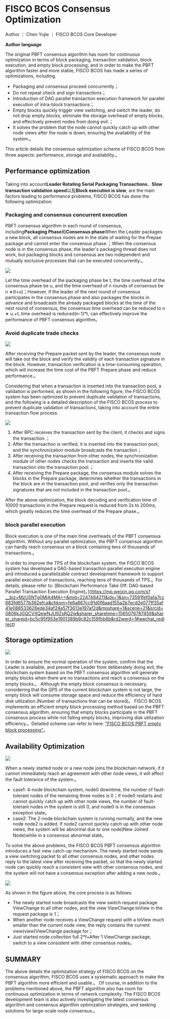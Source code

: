 # FISCO BCOS Consensus Optimization

Author ： Chen Yujie ｜ FISCO BCOS Core Developer

**Author language**

The original PBFT consensus algorithm has room for continuous optimization in terms of block packaging, transaction validation, block execution, and empty block processing, and in order to make the PBFT algorithm faster and more stable, FISCO BCOS has made a series of optimizations, including.

- Packaging and consensus proceed concurrently；
- Do not repeat check and sign transactions；
- Introduction of DAG parallel transaction execution framework for parallel execution of intra-block transactions；
- Empty blocks quickly trigger view switching, and switch the leader, do not drop empty blocks, eliminate the storage overhead of empty blocks, and effectively prevent nodes from doing evil.；
- It solves the problem that the node cannot quickly catch up with other node views after the node is down, ensuring the availability of the system.。

This article details the consensus optimization scheme of FISCO BCOS from three aspects: performance, storage and availability.。

## Performance optimization

Taking into account**Leader Rotating Serial Packaging Transactions**、**Slow transaction validation speed**以及**Block execution is slow**, are the main factors leading to performance problems, FISCO BCOS has done the following optimization:

### Packaging and consensus concurrent execution

PBFT consensus algorithm in each round of consensus, including**Packaging Phase**和**Consensus phase**When the Leader packages a new block, all consensus nodes are in the state of waiting for the Prepae package and cannot enter the consensus phase.；When the consensus node is in the consensus phase, the leader's packaging thread does not work, but packaging blocks and consensus are two independent and mutually exclusive processes that can be executed concurrently.。

![](../../../../images/articles/consensus_optimization/IMG_4897.PNG)


Let the time overhead of the packaging phase be t, the time overhead of the consensus phase be u, and the time overhead of n rounds of consensus be n ∗(t+u)；However, if the leader of the next round of consensus participates in the consensus phase and also packages the blocks in advance and broadcasts the already packaged blocks at the time of the next round of consensus, the consensus time overhead can be reduced to n ∗ u.+t, time overhead is reduced(n-1)*t, can effectively improve the performance of PBFT consensus algorithm。

### Avoid duplicate trade checks

![](../../../../images/articles/consensus_optimization/IMG_4898.PNG)

After receiving the Prepare packet sent by the leader, the consensus node will take out the block and verify the validity of each transaction signature in the block. However, transaction verification is a time-consuming operation, which will increase the time cost of the PBFT Prepare phase and reduce performance.。

Considering that when a transaction is inserted into the transaction pool, a validation is performed, as shown in the following figure, the FISCO BCOS system has been optimized to prevent duplicate validation of transactions, and the following is a detailed description of the FISCO BCOS process to prevent duplicate validation of transactions, taking into account the entire transaction flow process.

![](../../../../images/articles/consensus_optimization/IMG_4899.PNG)

1. After RPC receives the transaction sent by the client, it checks and signs the transaction.；
2. After the transaction is verified, it is inserted into the transaction pool, and the synchronization module broadcasts the transaction；
3. After receiving the transaction from other nodes, the synchronization module of other nodes checks the transaction and inserts the valid transaction into the transaction pool.；
4. After receiving the Prepare package, the consensus module solves the blocks in the Prepare package, determines whether the transactions in the block are in the transaction pool, and verifies only the transaction signatures that are not included in the transaction pool.。

After the above optimization, the block decoding and verification time of 10000 transactions in the Prepare request is reduced from 2s to 200ms, which greatly reduces the time overhead of the Prepare phase.。

### block parallel execution

Block execution is one of the main time overheads of the PBFT consensus algorithm. Without any parallel optimization, the PBFT consensus algorithm can hardly reach consensus on a block containing tens of thousands of transactions.。

In order to improve the TPS of the blockchain system, the FISCO BCOS system has developed a DAG-based transaction parallel execution engine and introduced a parallelizable contract development framework to support parallel execution of transactions, reaching tens of thousands of TPS.。For details, please refer to: [Blockchain Performance Take Off: DAG-based Parallel Transaction Execution Engine]。](https://mp.weixin.qq.com/s?__biz=MzU5NTg0MjA4MA==&mid=2247484211&idx=1&sn=73591fef0a1a7cc683fd6577b362efca&chksm=fe6a867cc91d0f6aad155a2b7ecd2e077ff35af41e088533626ede34af24a57f3613e197af2d&mpshare=1&scene=21&srcid=0806kJGQCVXQewNJU9ZsRQ2w&sharer_sharetime=1565076787459&sharer_shareid=bc5c95f953e1901389b9c82c159fbb6b&rd2werd=1#wechat_redirect)

## Storage optimization

![](../../../../images/articles/consensus_optimization/IMG_4900.PNG)


In order to ensure the normal operation of the system, confirm that the Leader is available, and prevent the Leader from deliberately doing evil, the blockchain system based on the PBFT consensus algorithm will generate empty blocks when there are no transactions and reach a consensus on the empty blocks.。
Although the empty block consensus is necessary, considering that the QPS of the current blockchain system is not large, the empty block will consume storage space and reduce the efficiency of hard disk utilization.(Number of transactions that can be stored)。
FISCO BCOS implements an efficient empty block processing method based on the PBFT consensus algorithm, ensuring that empty blocks participate in the PBFT consensus process while not falling empty blocks, improving disk utilization efficiency.。Detailed scheme can refer to here: ["FISCO BCOS PBFT empty block processing"](https://mp.weixin.qq.com/s?__biz=MzU5NTg0MjA4MA==&mid=2247485288&idx=2&sn=35e32f22cda893e7f02fe58369000164&chksm=fe6a8227c91d0b31133d7302b25decb6f6bba08a8d70848fcaf6573e6983a8e69885d2ed7fa3&mpshare=1&scene=21&srcid=&sharer_sharetime=1565077005952&sharer_shareid=bc5c95f953e1901389b9c82c159fbb6b&rd2werd=1#wechat_redirect)。

## Availability Optimization

![](../../../../images/articles/consensus_optimization/IMG_4901.PNG)

When a newly started node or a new node joins the blockchain network, if it cannot immediately reach an agreement with other node views, it will affect the fault tolerance of the system.。

- case1: 4-node blockchain system, node0 downtime, the number of fault-tolerant nodes of the remaining three nodes is 0；If node0 restarts and cannot quickly catch up with other node views, the number of fault-tolerant nodes in the system is still 0, and node0 is in the consensus exception state。
- case2: The 2-node blockchain system is running normally, and the new node node2 is added. If node2 cannot quickly catch up with other node views, the system will be abnormal due to one node(New Joined Node)while in a consensus abnormal state。

To solve the above problems, the FISCO BCOS PBFT consensus algorithm introduces a fast view catch-up mechanism. The newly started node sends a view switching packet to all other consensus nodes, and other nodes reply to the latest view after receiving the packet, so that the newly started node can quickly reach a consistent view with other consensus nodes, and the system will not have a consensus exception after adding a new node.。

![](../../../../images/articles/consensus_optimization/IMG_4902.PNG)

As shown in the figure above, the core process is as follows:

- The newly started node broadcasts the view switch request package ViewChange to all other nodes, and the view ViewChange.toView in the request package is 1；
- When another node receives a ViewChange request with a toView much smaller than the current node view, the reply contains the current view(view)ViewChange package for；
- Just started node collection full 2*f+After 1 ViewChange package, switch to a view consistent with other consensus nodes。

## SUMMARY

The above details the optimization strategy of FISCO BCOS on the consensus algorithm, FISCO BCOS uses a systematic approach to make the PBFT algorithm more efficient and usable.。
Of course, in addition to the problems mentioned above, the PBFT algorithm also has room for continuous optimization in terms of network complexity. The FISCO BCOS development team is also actively investigating the latest consensus algorithm and consensus algorithm optimization strategies, and seeking solutions for large-scale node consensus.。

